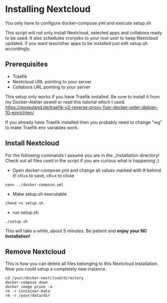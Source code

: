 # Installing Nextcloud

You only have to configure docker-compose.yml and execute setup.sh

This script will not only install Nextcloud, selected apps and collabora ready to be used.
It also schedules cronjobs to your root user to keep Nextcloud updated.
If you want less/other apps to be installed just edit setup.sh accordingly.

## Prerequisites

* Traefik
* Nextcloud URL pointing to your server
* Collabora URL pointing to your server

This setup only works if you have Traefik installed.
Be sure to install it from my Docker-Atelier aswell or read this tutorial which I used.
https://goneuland.de/traefik-v2-reverse-proxy-fuer-docker-unter-debian-10-einrichten/

If you already have Traefik installed then you probably need to change "wg" to make Traefik env variables work.

## Install Nextcloud

For the following commands I assume you are in the _Installation directory!
Check out all files used in the script if you are curious what is happening ;)

* Open docker-compose.yml and change all values marked with # behind it! ctl+s to save, ctl+x to close
```
nano ../docker-compose.yml
```

* Make setup.sh executable
```
chmod +x setup.sh
```

* run setup.sh
```
./setup.sh
```

This will take a while, about 5 minutes.
Be patient and **enjoy your NC Installation!**

## Remove Nextcloud

This is how you can delete all files belonging to this Nextcloud installation.
Now you could setup a completely new instance.
```
cd /your/docker-nextcloud/directory
docker-compose down
docker image prune -a
rm -r Container-Data
rm -r /your/data/dir
```
